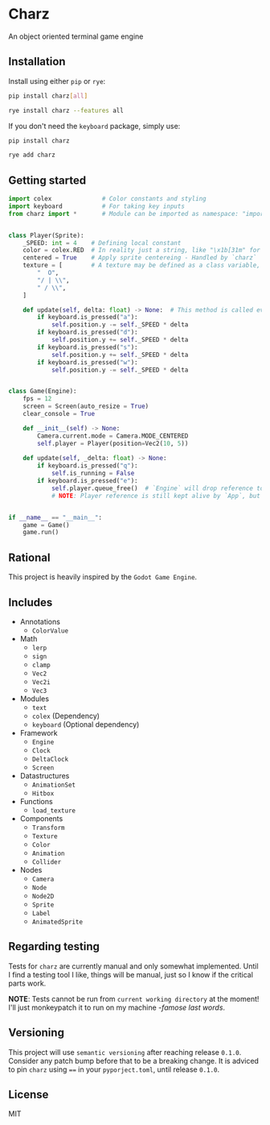 # Charz

An object oriented terminal game engine

## Installation

Install using either `pip` or `rye`:

```bash
pip install charz[all]
```

```bash
rye install charz --features all
```

If you don't need the `keyboard` package, simply use:

```bash
pip install charz
```

```bash
rye add charz
```

## Getting started

```python
import colex              # Color constants and styling
import keyboard           # For taking key inputs
from charz import *       # Module can be imported as namespace: "import charz"


class Player(Sprite):
    _SPEED: int = 4    # Defining local constant
    color = colex.RED  # In reality just a string, like "\x1b[31m" for red
    centered = True    # Apply sprite centereing - Handled by `charz`
    texture = [        # A texture may be defined as a class variable, of type `list[str]`
        "  O",
        "/ | \\",
        " / \\",
    ]

    def update(self, delta: float) -> None:  # This method is called every frame
        if keyboard.is_pressed("a"):
            self.position.y -= self._SPEED * delta
        if keyboard.is_pressed("d"):
            self.position.y += self._SPEED * delta
        if keyboard.is_pressed("s"):
            self.position.y += self._SPEED * delta
        if keyboard.is_pressed("w"):
            self.position.y -= self._SPEED * delta


class Game(Engine):
    fps = 12
    screen = Screen(auto_resize = True)
    clear_console = True

    def __init__(self) -> None:
        Camera.current.mode = Camera.MODE_CENTERED
        self.player = Player(position=Vec2(10, 5))
    
    def update(self, _delta: float) -> None:
        if keyboard.is_pressed("q"):
            self.is_running = False
        if keyboard.is_pressed("e"):
            self.player.queue_free()  # `Engine` will drop reference to player
            # NOTE: Player reference is still kept alive by `App`, but it won't be updated


if __name__ == "__main__":
    game = Game()
    game.run()
```

## Rational

This project is heavily inspired by the `Godot Game Engine`.

## Includes

- Annotations
  - `ColorValue`
- Math
  - `lerp`
  - `sign`
  - `clamp`
  - `Vec2`
  - `Vec2i`
  - `Vec3`
- Modules
  - `text`
  - `colex`    (Dependency)
  - `keyboard` (Optional dependency)
- Framework
  - `Engine`
  - `Clock`
  - `DeltaClock`
  - `Screen`
- Datastructures
  - `AnimationSet`
  - `Hitbox`
- Functions
  - `load_texture`
- Components
  - `Transform`
  - `Texture`
  - `Color`
  - `Animation`
  - `Collider`
- Nodes
  - `Camera`
  - `Node`
  - `Node2D`
  - `Sprite`
  - `Label`
  - `AnimatedSprite`

## Regarding testing

Tests for `charz` are currently manual and only somewhat implemented. Until I find a testing tool I like, things will be manual, just so I know if the critical parts work.

**NOTE**: Tests cannot be run from `current working directory` at the moment! I'll just monkeypatch it to run on my machine *-famose last words*.

## Versioning

This project will use `semantic versioning` after reaching release `0.1.0`. Consider any patch bump before that to be a breaking change. It is adviced to pin `charz` using `==` in your `pyporject.toml`, until release `0.1.0`.

## License

MIT
